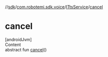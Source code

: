 //[sdk](../../../index.md)/[com.robotemi.sdk.voice](../index.md)/[ITtsService](index.md)/[cancel](cancel.md)



# cancel  
[androidJvm]  
Content  
abstract fun [cancel](cancel.md)()  



